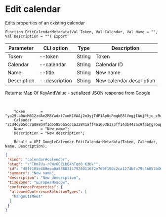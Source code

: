 ﻿---
sidebar_position: 3
---

# Edit calendar
 Edits properties of an existing calendar



`Function EditCalendarMetadata(Val Token, Val Calendar, Val Name = "", Val Description = "") Export`

  | Parameter | CLI option | Type | Description |
  |-|-|-|-|
  | Token | --token | String | Token |
  | Calendar | --calendar | String | Calendar ID |
  | Name | --title | String | New name |
  | Description | --description | String | New calendar description |

  
  Returns:  Map Of KeyAndValue - serialized JSON response from Google

<br/>




```bsl title="Code example"
    Token       = "ya29.a0AcM612zdAe2M8Ywdxt7xmK1VAAj2m3yjTdP1Ap8cFmqbE8lVngjIAujPtjc_c94MCuKNLfn7MSssBd6NfMXDQDrHMUv7Fgjp7cjuXk68n...";
    Calendar    = "2cd4d2b5dc7a898d4f1d65956b5ccca32841aff4a1603b373ff14db442ac9fab@group.calendar.google.com";
    Name        = "New name";
    Description = "New description";

    Result = OPI_GoogleCalendar.EditCalendarMetadata(Token, Calendar, Name, Description);
```
 



```json title="Result"
{
 "kind": "calendar#calendar",
 "etag": "\"TKmlUu-rCWvGCZLbQ4hTqd8_K3U\"",
 "id": "48ff105e488eea0a588031479250116f2e769f150c2ca1274b7e79c4b057b46b@group.calendar.google.com",
 "summary": "New name",
 "description": "New description",
 "timeZone": "Europe/Moscow",
 "conferenceProperties": {
  "allowedConferenceSolutionTypes": [
   "hangoutsMeet"
  ]
 }
}
```
